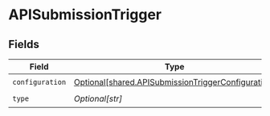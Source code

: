 # APISubmissionTrigger


## Fields

| Field                                                                                                              | Type                                                                                                               | Required                                                                                                           | Description                                                                                                        |
| ------------------------------------------------------------------------------------------------------------------ | ------------------------------------------------------------------------------------------------------------------ | ------------------------------------------------------------------------------------------------------------------ | ------------------------------------------------------------------------------------------------------------------ |
| `configuration`                                                                                                    | [Optional[shared.APISubmissionTriggerConfiguration]](undefined/models/shared/apisubmissiontriggerconfiguration.md) | :heavy_check_mark:                                                                                                 | N/A                                                                                                                |
| `type`                                                                                                             | *Optional[str]*                                                                                                    | :heavy_check_mark:                                                                                                 | N/A                                                                                                                |